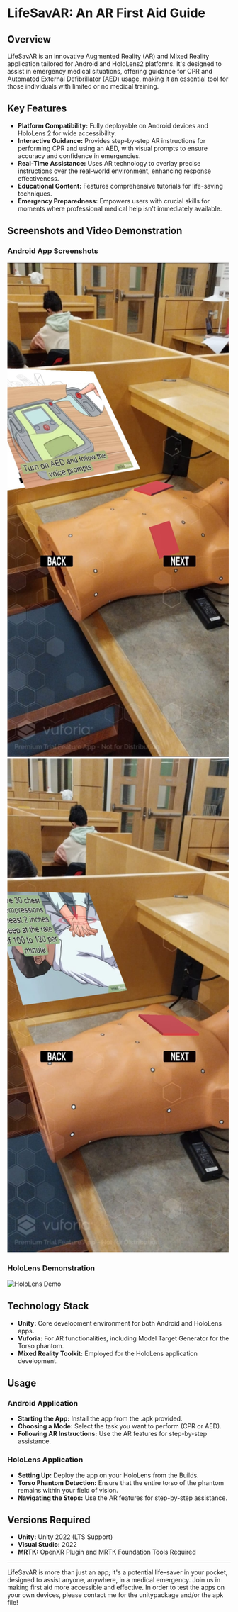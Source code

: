 # LifeSavAR: An AR First Aid Guide

## Overview
LifeSavAR is an innovative Augmented Reality (AR) and Mixed Reality application tailored for Android and HoloLens2 platforms. It's designed to assist in emergency medical situations, offering guidance for CPR and Automated External Defibrillator (AED) usage, making it an essential tool for those individuals with limited or no medical training.

## Key Features
- **Platform Compatibility:** Fully deployable on Android devices and HoloLens 2 for wide accessibility.
- **Interactive Guidance:** Provides step-by-step AR instructions for performing CPR and using an AED, with visual prompts to ensure accuracy and confidence in emergencies.
- **Real-Time Assistance:** Uses AR technology to overlay precise instructions over the real-world environment, enhancing response effectiveness.
- **Educational Content:** Features comprehensive tutorials for life-saving techniques.
- **Emergency Preparedness:** Empowers users with crucial skills for moments where professional medical help isn't immediately available.

## Screenshots and Video Demonstration
### Android App Screenshots
<p float="left">
  <img src="res/AndroidAED.jpg" width="500"  style="margin-right: 10px;"/>
  <img src="res/AndroidCPR.jpg" width="500" /> 
</p>

### HoloLens Demonstration
![HoloLens Demo](res\HoloLensDemo.gif)

## Technology Stack
- **Unity:** Core development environment for both Android and HoloLens apps.
- **Vuforia:** For AR functionalities, including Model Target Generator for the Torso phantom.
- **Mixed Reality Toolkit:** Employed for the HoloLens application development.

## Usage
### Android Application
- **Starting the App:** Install the app from the .apk provided.
- **Choosing a Mode:** Select the task you want to perform (CPR or AED).
- **Following AR Instructions:** Use the AR features for step-by-step assistance.

### HoloLens Application
- **Setting Up:** Deploy the app on your HoloLens from the Builds. 
- **Torso Phantom Detection:** Ensure that the entire torso of the phantom remains within your field of vision.
- **Navigating the Steps:** Use the AR features for step-by-step assistance.

## Versions Required
- **Unity:** Unity 2022 (LTS Support)
- **Visual Studio:** 2022
- **MRTK:** OpenXR Plugin and MRTK Foundation Tools Required

---

LifeSavAR is more than just an app; it's a potential life-saver in your pocket, designed to assist anyone, anywhere, in a medical emergency. Join us in making first aid more accessible and effective. In order to test the apps on your own devices, please contact me for the unitypackage and/or the apk file!
